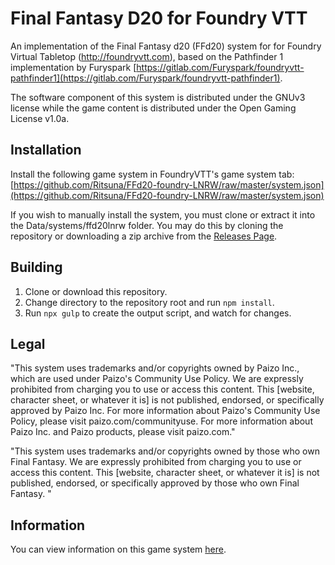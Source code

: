# Final Fantasy D20 for Foundry VTT

An implementation of the Final Fantasy d20 (FFd20) system for for Foundry Virtual
Tabletop (http://foundryvtt.com), based on the Pathfinder 1 implementation by Furyspark [https://gitlab.com/Furyspark/foundryvtt-pathfinder1](https://gitlab.com/Furyspark/foundryvtt-pathfinder1).

The software component of this system is distributed under the GNUv3 license
while the game content is distributed under the Open Gaming License v1.0a.

## Installation

Install the following game system in FoundryVTT's game system tab: [https://github.com/Ritsuna/FFd20-foundry-LNRW/raw/master/system.json](https://github.com/Ritsuna/FFd20-foundry-LNRW/raw/master/system.json)

If you wish to manually install the system, you must clone or extract it into
the Data/systems/ffd20lnrw folder. You may do this by cloning the repository or
downloading a zip archive from the [Releases Page](https://github.com/Ritsuna/FFd20-foundry-LNRW/releases).

## Building

1. Clone or download this repository.
2. Change directory to the repository root and run `npm install`.
3. Run `npx gulp` to create the output script, and watch for changes.

## Legal

"This system uses trademarks and/or copyrights owned by Paizo Inc., which are used under Paizo's Community Use Policy. We are expressly prohibited from charging you to use or access this content. This [website, character sheet, or whatever it is] is not published, endorsed, or specifically approved by Paizo Inc. For more information about Paizo's Community Use Policy, please visit paizo.com/communityuse. For more information about Paizo Inc. and Paizo products, please visit paizo.com."


"This system uses trademarks and/or copyrights owned by those who own Final Fantasy. We are expressly prohibited from charging you to use or access this content. This [website, character sheet, or whatever it is] is not published, endorsed, or specifically approved by those who own Final Fantasy. "

## Information

You can view information on this game system [here](https://www.finalfantasyd20.com/).
